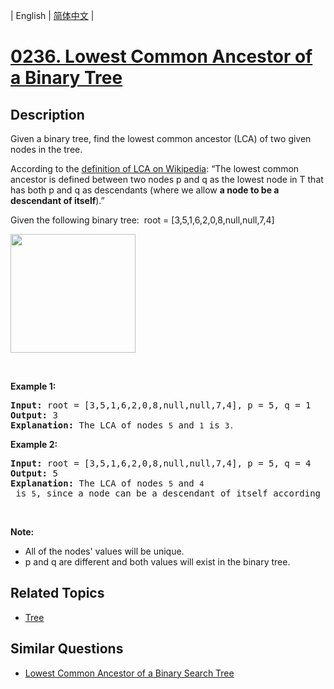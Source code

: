 
| English | [简体中文](README.md) |
# [0236. Lowest Common Ancestor of a Binary Tree](https://leetcode-cn.com/problems/lowest-common-ancestor-of-a-binary-tree/)
## Description
<p>Given a binary tree, find the lowest common ancestor (LCA) of two given nodes in the tree.</p>

<p>According to the <a href="https://en.wikipedia.org/wiki/Lowest_common_ancestor" target="_blank">definition of LCA on Wikipedia</a>: &ldquo;The lowest common ancestor is defined between two nodes p&nbsp;and q&nbsp;as the lowest node in T that has both p&nbsp;and q&nbsp;as descendants (where we allow <b>a node to be a descendant of itself</b>).&rdquo;</p>

<p>Given the following binary tree:&nbsp; root =&nbsp;[3,5,1,6,2,0,8,null,null,7,4]</p>
<img alt="" src="https://assets.leetcode.com/uploads/2018/12/14/binarytree.png" style="width: 200px; height: 190px;" />
<p>&nbsp;</p>

<p><strong>Example 1:</strong></p>

<pre>
<strong>Input:</strong> root = [3,5,1,6,2,0,8,null,null,7,4], p = 5, q = 1
<strong>Output:</strong> 3
<strong>Explanation: </strong>The LCA of nodes <code>5</code> and <code>1</code> is <code>3.</code>
</pre>

<p><strong>Example 2:</strong></p>

<pre>
<strong>Input:</strong> root = [3,5,1,6,2,0,8,null,null,7,4], p = 5, q = 4
<strong>Output:</strong> 5
<strong>Explanation: </strong>The LCA of nodes <code>5</code> and <code>4</code> is <code>5</code>, since a node can be a descendant of itself according to the LCA definition.
</pre>

<p>&nbsp;</p>

<p><strong>Note:</strong></p>

<ul>
	<li>All of the nodes&#39; values will be unique.</li>
	<li>p and q are different and both values will&nbsp;exist in the binary tree.</li>
</ul>

## Related Topics
- [Tree](https://leetcode-cn.com/tag/tree)
## Similar Questions
- [Lowest Common Ancestor of a Binary Search Tree](../lowest-common-ancestor-of-a-binary-search-tree/README_EN.md)
